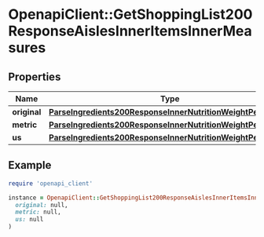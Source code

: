 # OpenapiClient::GetShoppingList200ResponseAislesInnerItemsInnerMeasures

## Properties

| Name | Type | Description | Notes |
| ---- | ---- | ----------- | ----- |
| **original** | [**ParseIngredients200ResponseInnerNutritionWeightPerServing**](ParseIngredients200ResponseInnerNutritionWeightPerServing.md) |  |  |
| **metric** | [**ParseIngredients200ResponseInnerNutritionWeightPerServing**](ParseIngredients200ResponseInnerNutritionWeightPerServing.md) |  |  |
| **us** | [**ParseIngredients200ResponseInnerNutritionWeightPerServing**](ParseIngredients200ResponseInnerNutritionWeightPerServing.md) |  |  |

## Example

```ruby
require 'openapi_client'

instance = OpenapiClient::GetShoppingList200ResponseAislesInnerItemsInnerMeasures.new(
  original: null,
  metric: null,
  us: null
)
```

